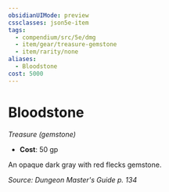 ```yaml
---
obsidianUIMode: preview
cssclasses: json5e-item
tags:
  - compendium/src/5e/dmg
  - item/gear/treasure-gemstone
  - item/rarity/none
aliases:
  - Bloodstone
cost: 5000
---
```

# Bloodstone
*Treasure (gemstone)*  

- **Cost**: 50 gp

An opaque dark gray with red flecks gemstone.

*Source: Dungeon Master's Guide p. 134*

